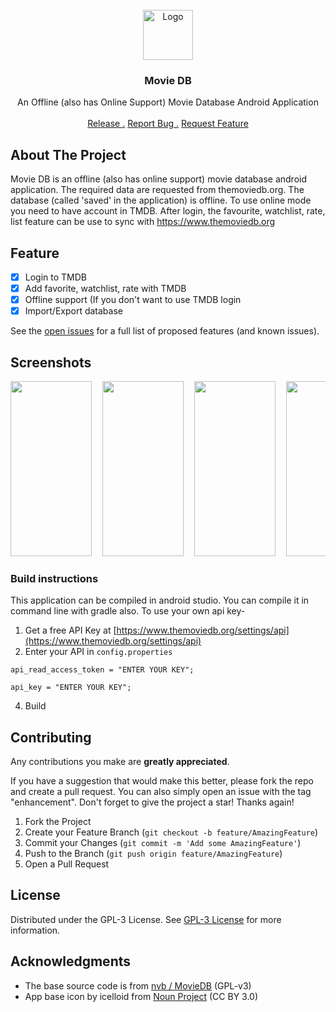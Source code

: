                          
<br/>
<div align="center">
<a href="https://github.com/ShaanCoding/ReadME-Generator">
<img src="https://github.com/WirelessAlien/MovieDB/blob/master/app/src/main/res/mipmap-xxxhdpi/ic_launcher.png" alt="Logo" width="80" height="80">
</a>
<h3 align="center">Movie DB</h3>
<p align="center">
An Offline (also has Online Support) Movie Database Android Application

<br/>
<br/>
<a href="https://github.com/WirelessAlien/MovieDB/releases">Release .</a>  
<a href="https://github.com/WirelessAlien/MovieDB/issues">Report Bug .</a>
<a href="https://github.com/WirelessAlien/MovieDB/issues">Request Feature</a>
</p>
</div>

 ## About The Project

Movie DB is an offline (also has online support) movie database android application. The required data are requested from themoviedb.org. The database (called 'saved' in the application) is offline.
To use online mode you need to have account in TMDB. After login, the favourite, watchlist, rate, list feature can be use to sync with https://www.themoviedb.org
 ## Feature

- [x] Login to TMDB
- [x] Add favorite, watchlist, rate with TMDB
- [x] Offline support (If you don't want to use TMDB login
- [x] Import/Export database

See the [open issues](https://github.com/WirelessAlien/MovieDB/issues) for a full list of proposed features (and known issues).


## Screenshots
<pre>
<img src="https://github.com/WirelessAlien/MovieDB/assets/121420261/b876ea1d-02a4-420e-a0c6-7b7085fcea83" width="130" height="280" />  <img src="https://github.com/WirelessAlien/MovieDB/assets/121420261/4e970fe9-d600-4d77-8837-97ef989edc92" width="130" height="280" />  <img src="https://github.com/WirelessAlien/MovieDB/assets/121420261/4e7765bc-eb24-4d4c-894f-40220a1c689e" width="130" height="280" />  <img src="https://github.com/WirelessAlien/MovieDB/assets/121420261/11d3282f-5f00-479f-9a49-7e07dd743d44" width="130" height="280" />  <img src="https://github.com/WirelessAlien/MovieDB/assets/121420261/aec79075-14b3-4fc9-82b9-a5888e0275fc" width="130" height="280" />  <img src="https://github.com/WirelessAlien/MovieDB/assets/121420261/dd4685bf-9b67-46b4-9bf8-b415289d153a" width="130" height="280" />
</pre>


### Build instructions

This application can be compiled in android studio.
You can compile it in command line with gradle also.
To use your own api key-
1. Get a free API Key at [https://www.themoviedb.org/settings/api](https://www.themoviedb.org/settings/api)
2. Enter your API in `config.properties`

 ```
api_read_access_token = "ENTER YOUR KEY";
 ```
```
api_key = "ENTER YOUR KEY";
 ```
4. Build
 ## Contributing
Any contributions you make are **greatly appreciated**.

If you have a suggestion that would make this better, please fork the repo and create a pull request. You can also simply open an issue with the tag "enhancement".
Don't forget to give the project a star! Thanks again!

1. Fork the Project
2. Create your Feature Branch (`git checkout -b feature/AmazingFeature`)
3. Commit your Changes (`git commit -m 'Add some AmazingFeature'`)
4. Push to the Branch (`git push origin feature/AmazingFeature`)
5. Open a Pull Request
 ## License

Distributed under the GPL-3 License. See [GPL-3 License](https://www.gnu.org/licenses/gpl-3.0.txt) for more information.
 ## Acknowledgments


- The base source code is from [nvb / MovieDB](https://notabug.org/nvb/MovieDB) (GPL-v3)
- App base icon by icelloid from <a href="https://thenounproject.com/browse/icons/term/video-rating/" target="_blank" title="Video Rating Icons">Noun Project</a> (CC BY 3.0)
